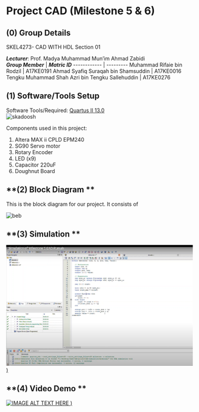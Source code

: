 # Project CAD (Milestone 5 & 6)

## **(0) Group Details**<br />
SKEL4273- CAD WITH HDL Section 01

_**Lecturer**_: Prof. Madya Muhammad Mun’im Ahmad Zabidi<br />
_**Group Member**_ | _**Matric ID**_
------------ | ---------
Muhammad Rifaie bin Rodzil | A17KE0191
Ahmad Syafiq Suraqah bin Shamsuddin | A17KE0016 
Tengku Muhammad Shah Azri bin Tengku Sallehuddin | A17KE0276

## **(1) Software/Tools Setup**<br />

Software Tools/Required: [Quartus II 13.0](https://fpgasoftware.intel.com/13.0sp1/)<br />
![skadoosh](https://user-images.githubusercontent.com/77776074/125202554-aaa01b00-e2a6-11eb-8108-811e12ed4425.PNG)

Components used in this project:

1. Altera MAX ii CPLD EPM240
2. SG90 Servo motor
3. Rotary Encoder
4. LED (x9)
5. Capacitor 220uF
6. Doughnut Board 

## **(2) Block Diagram **<br />

This is the block diagram for our project. It consists of 

![beb](https://user-images.githubusercontent.com/77776074/125202670-1edabe80-e2a7-11eb-9168-d1251619cc00.png)

## **(3) Simulation **<br />

[![IMAGE ALT TEXT HERE](https://github.com/AhmadSyafiq898/projectCAD/blob/main/image.PNG)
)](https://youtu.be/TUihS3mmGj0)




## **(4) Video Demo **<br />

[![IMAGE ALT TEXT HERE](https://user-images.githubusercontent.com/77776074/125202792-c9eb7800-e2a7-11eb-8360-5a7b5c0ba390.PNG)
)](https://www.youtube.com/watch?v=46dk5t8Rym0&ab_channel=MUHAMMADRIFAIERODZILA17KE0191)


